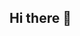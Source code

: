 ## Hi there 👋

<!--
- 🔭 I’m a Ph.D candidate at the department of bridge engineering of Tongji University. Currently, I am working on University of Auckland as a visiting Ph.D student.
- 🌱 My research interest includes seismic design of precast bridge substructures, seismic risk analysis, selection/generation/modification of ground motion, shear strength of reinforced concrete structures, AI/ML.
- 📫 Email: penghui@tongji.edu.cn, pzha914@aucklanduni.ac.nz
-->
